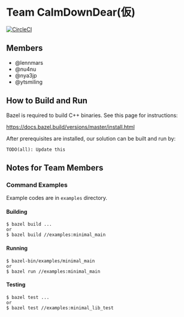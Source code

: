 Team CalmDownDear(仮)
=====================

[![CircleCI](https://circleci.com/gh/nya3jp/icfpc2018.svg?style=svg&circle-token=9e79cb8894982a0630fb7fbf3ed1cb04a15cb109)](https://circleci.com/gh/nya3jp/icfpc2018)


Members
-------

- @lennmars
- @nu4nu
- @nya3jp
- @ytsmiling


How to Build and Run
--------------------

Bazel is required to build C++ binaries. See this page for instructions:

https://docs.bazel.build/versions/master/install.html

After prerequisites are installed, our solution can be built and run by:

```
TODO(all): Update this
```

Notes for Team Members
----------------------

### Command Examples

Example codes are in `examples` directory.

#### Building

```
$ bazel build ...
or
$ bazel build //examples:minimal_main
```

#### Running

```
$ bazel-bin/examples/minimal_main
or
$ bazel run //examples:minimal_main
```

#### Testing

```
$ bazel test ...
or
$ bazel test //examples:minimal_lib_test
```
